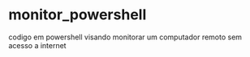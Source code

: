 # monitor_powershell
codigo em powershell visando monitorar um computador remoto sem acesso a internet
